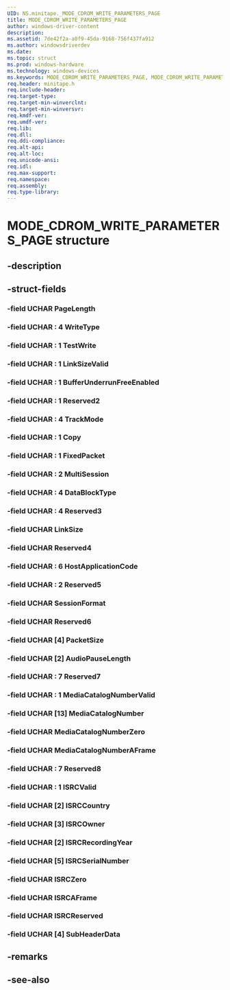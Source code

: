 ```yaml
---
UID: NS.minitape._MODE_CDROM_WRITE_PARAMETERS_PAGE
title: MODE_CDROM_WRITE_PARAMETERS_PAGE
author: windows-driver-content
description: 
ms.assetid: 7de42f2a-a0f9-45da-9168-756f437fa912
ms.author: windowsdriverdev
ms.date: 
ms.topic: struct
ms.prod: windows-hardware
ms.technology: windows-devices
ms.keywords: MODE_CDROM_WRITE_PARAMETERS_PAGE, MODE_CDROM_WRITE_PARAMETERS_PAGE, *PMODE_CDROM_WRITE_PARAMETERS_PAGE
req.header: minitape.h
req.include-header:
req.target-type:
req.target-min-winverclnt:
req.target-min-winversvr:
req.kmdf-ver:
req.umdf-ver:
req.lib:
req.dll:
req.ddi-compliance:
req.alt-api:
req.alt-loc:
req.unicode-ansi:
req.idl:
req.max-support:
req.namespace:
req.assembly:
req.type-library:
---
```


# MODE_CDROM_WRITE_PARAMETERS_PAGE structure

## -description



## -struct-fields

### -field UCHAR PageLength			
 	
### -field UCHAR  : 4 WriteType			
 	
### -field UCHAR  : 1 TestWrite			
 	
### -field UCHAR  : 1 LinkSizeValid			
 	
### -field UCHAR  : 1 BufferUnderrunFreeEnabled			
 	
### -field UCHAR  : 1 Reserved2			
 	
### -field UCHAR  : 4 TrackMode			
 	
### -field UCHAR  : 1 Copy			
 	
### -field UCHAR  : 1 FixedPacket			
 	
### -field UCHAR  : 2 MultiSession			
 	
### -field UCHAR  : 4 DataBlockType			
 	
### -field UCHAR  : 4 Reserved3			
 	
### -field UCHAR LinkSize			
 	
### -field UCHAR Reserved4			
 	
### -field UCHAR  : 6 HostApplicationCode			
 	
### -field UCHAR  : 2 Reserved5			
 	
### -field UCHAR SessionFormat			
 	
### -field UCHAR Reserved6			
 	
### -field UCHAR [4] PacketSize			
 	
### -field UCHAR [2] AudioPauseLength			
 	
### -field UCHAR  : 7 Reserved7			
 	
### -field UCHAR  : 1 MediaCatalogNumberValid			
 	
### -field UCHAR [13] MediaCatalogNumber			
 	
### -field UCHAR MediaCatalogNumberZero			
 	
### -field UCHAR MediaCatalogNumberAFrame			
 	
### -field UCHAR  : 7 Reserved8			
 	
### -field UCHAR  : 1 ISRCValid			
 	
### -field UCHAR [2] ISRCCountry			
 	
### -field UCHAR [3] ISRCOwner			
 	
### -field UCHAR [2] ISRCRecordingYear			
 	
### -field UCHAR [5] ISRCSerialNumber			
 	
### -field UCHAR ISRCZero			
 	
### -field UCHAR ISRCAFrame			
 	
### -field UCHAR ISRCReserved			
 	
### -field UCHAR [4] SubHeaderData			
 	
## -remarks

## -see-also
